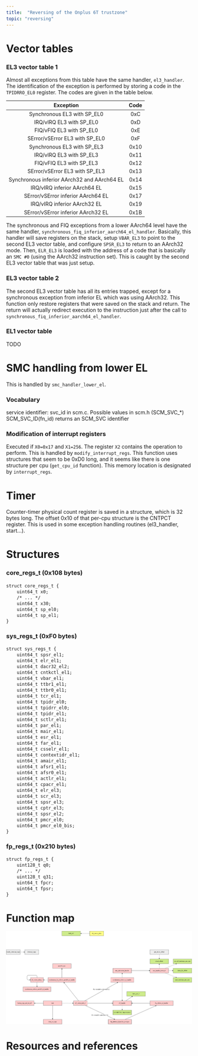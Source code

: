 ```yaml
---
title:  "Reversing of the Onplus 6T trustzone"
topic: "reversing"
---
```


# Vector tables
### EL3 vector table 1
Almost all exceptions from this table have the same handler, `el3_handler`. The identification of the exception is performed by storing a code in the `TPIDRRO_EL0` register. The codes are given in the table below.

| Exception | Code |
|:-:|:-:|
| Synchronous EL3 with SP_EL0 | 0xC |
| IRQ/vIRQ EL3 with SP_EL0 | 0xD |
| FIQ/vFIQ EL3 with SP_EL0 | 0xE |
| SError/vSError EL3 with SP_EL0 | 0xF |
| Synchronous EL3 with SP_EL3 | 0x10 |
| IRQ/vIRQ EL3 with SP_EL3 | 0x11 |
| FIQ/vFIQ EL3 with SP_EL3 | 0x12 |
| SError/vSError EL3 with SP_EL3 | 0x13 |
| Synchronous inferior AArch32 and AArch64 EL | 0x14 |
| IRQ/vIRQ inferior AArch64 EL | 0x15 |
| SError/vSError inferior AArch64 EL | 0x17 |
| IRQ/vIRQ inferior AArch32 EL | 0x19 |
| SError/vSError inferior AArch32 EL | 0x1B |

The synchronous and FIQ exceptions from a lower AArch64 level have the same handler, `synchronous_fiq_inferior_aarch64_el_handler`. Basically, this handler will save registers on the stack, setup `VBAR_EL3` to point to the second EL3 vector table, and configure `SPSR_EL3` to return to an AArch32 mode. Then, `ELR_EL3` is loaded with the address of a code that is basically an `SMC #0` (using the AArch32 instruction set). This is caught by the second EL3 vector table that was just setup.

### EL3 vector table 2
The second EL3 vector table has all its entries trapped, except for a synchronous exception from inferior EL which was using AArch32. This function only restore registers that were saved on the stack and return. The return will actually redirect execution to the instruction just after the call to
`synchronous_fiq_inferior_aarch64_el_handler`.


### EL1 vector table
TODO







# SMC handling from lower EL
This is handled by `smc_handler_lower_el`.

### Vocabulary
service identifier: svc_id in scm.c. Possible values in scm.h (SCM_SVC_*)
SCM_SVC_ID(fn_id) returns an SCM_SVC identifier

### Modification of interrupt registers
Executed if `X0=0x17` and `X1=256`. The register `X2` contains the operation to perform. This is handled by `modify_interrupt_regs`. This function uses structures that seem to be 0xD0 long, and it seems like there is one structure per cpu (`get_cpu_id` function). This memory location is designated by `interrupt_regs`.




# Timer
Counter-timer physical count register is saved in a structure, which is 32 bytes long. The offset 0x10 of that per-cpu structure is the CNTPCT register. This is used in some exception handling routines (el3_handler, start...).




# Structures
### core_regs_t (0x108 bytes)
```
struct core_regs_t {
    uint64_t x0;
    /* ... */
    uint64_t x30;
    uint64_t sp_el0;
    uint64_t sp_el1;
}
```

### sys_regs_t (0xF0 bytes)
```
struct sys_regs_t {
    uint64_t spsr_el1;
    uint64_t elr_el1;
    uint64_t dacr32_el2;
    uint64_t cntkctl_el1;
    uint64_t vbar_el1;
    uint64_t ttbr1_el1;
    uint64_t ttbr0_el1;
    uint64_t tcr_el1;
    uint64_t tpidr_el0;
    uint64_t tpidrr_el0;
    uint64_t tpidr_el1;
    uint64_t sctlr_el1;
    uint64_t par_el1;
    uint64_t mair_el1;
    uint64_t esr_el1;
    uint64_t far_el1;
    uint64_t csselr_el1;
    uint64_t contextidr_el1;
    uint64_t amair_el1;
    uint64_t afsr1_el1;
    uint64_t afsr0_el1;
    uint64_t actlr_el1;
    uint64_t cpacr_el1;
    uint64_t elr_el3;
    uint64_t scr_el3;
    uint64_t spsr_el3;
    uint64_t cptr_el3;
    uint64_t spsr_el2;
    uint64_t pmcr_el0;
    uint64_t pmcr_el0_bis;
}
```

### fp_regs_t (0x210 bytes)
```
struct fp_regs_t {
    uint128_t q0;
    /* ... */
    uint128_t q31;
    uint64_t fpcr;
    uint64_t fpsr;
}
```


# Function map

![functions-map](/assets/oneplus6t-reversing-functions-map.png)


# Resources and references
